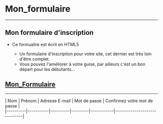 # Mon_formulaire
-----------------

## Mon formulaire d'inscription

  * Ce formualire est écrit en HTML5
	
	* Un formulaire d'inscription pour votre site, cet dernier est très loin d'être complet.
	* Vous pouvez l'améliorer à votre guise, par ailleurs c'est un bon départ pour les débutants... 
	
[Mon_Formulaire](https://github.com/mmauri04/Mon_formulaire)
------------------------------------------------------------
------------------------------------------------------------


|    Nom   | Prénom    | Adresse E-mail   | Mot de passe | Confirmez votre mot de passe |         
|----------|-----------|----------|---------|------------|------------------------------|
   
